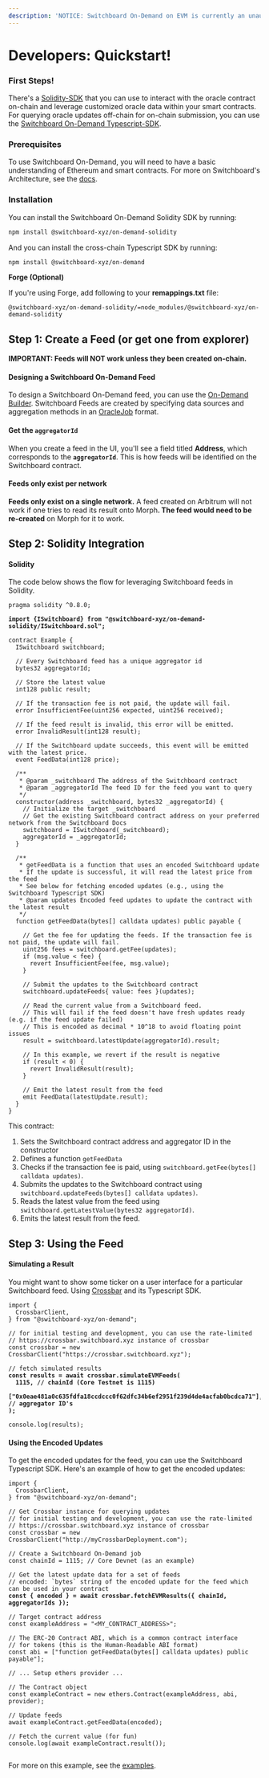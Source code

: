 ```yaml
---
description: 'NOTICE: Switchboard On-Demand on EVM is currently an unaudited alpha.'
---
```


# Developers: Quickstart!

### First Steps!

There's a [Solidity-SDK](https://github.com/switchboard-xyz/evm-on-demand) that you can use to interact with the oracle contract on-chain and leverage customized oracle data within your smart contracts. For querying oracle updates off-chain for on-chain submission, you can use the [Switchboard On-Demand Typescript-SDK](https://www.npmjs.com/package/@switchboard-xyz/on-demand/v/1.0.54-alpha.3).

### Prerequisites

To use Switchboard On-Demand, you will need to have a basic understanding of Ethereum and smart contracts. For more on Switchboard's Architecture, see the [docs](https://switchboardxyz.gitbook.io/switchboard-on-demand/architecture-design).

### Installation

You can install the Switchboard On-Demand Solidity SDK by running:

```bash
npm install @switchboard-xyz/on-demand-solidity
```

And you can install the cross-chain Typescript SDK by running:

```bash
npm install @switchboard-xyz/on-demand
```

**Forge (Optional)**

If you're using Forge, add following to your **remappings.txt** file:&#x20;

```
@switchboard-xyz/on-demand-solidity/=node_modules/@switchboard-xyz/on-demand-solidity
```

## Step 1: Create a Feed (or get one from explorer)

**IMPORTANT:  Feeds will NOT work unless they been created on-chain.**&#x20;

#### Designing a Switchboard On-Demand Feed

To design a Switchboard On-Demand feed, you can use the [On-Demand Builder](https://app.switchboard.xyz/solana/mainnet). Switchboard Feeds are created by specifying data sources and aggregation methods in an [OracleJob](https://docs.switchboard.xyz/api/next/protos/OracleJob) format.

#### Get the `aggregatorId`

When you create a feed in the UI, you'll see a field titled **Address**, which corresponds to the **`aggregatorId`**. This is how feeds will be identified on the Switchboard contract.

#### Feeds only exist per network

**Feeds only exist on a single network.** A feed created on Arbitrum will not work if one tries to read its result onto Morp&#x68;**. The feed would need to be re-created** on Morph for it to work.&#x20;

## Step 2: Solidity Integration

#### Solidity

The code below shows the flow for leveraging Switchboard feeds in Solidity.

<pre class="language-solidity"><code class="lang-solidity">pragma solidity ^0.8.0;

<strong>import {ISwitchboard} from "@switchboard-xyz/on-demand-solidity/ISwitchboard.sol";
</strong>
contract Example {
  ISwitchboard switchboard;

  // Every Switchboard feed has a unique aggregator id 
  bytes32 aggregatorId;
  
  // Store the latest value
  int128 public result;
  
  // If the transaction fee is not paid, the update will fail.
  error InsufficientFee(uint256 expected, uint256 received);

  // If the feed result is invalid, this error will be emitted.
  error InvalidResult(int128 result);

  // If the Switchboard update succeeds, this event will be emitted with the latest price.
  event FeedData(int128 price);

  /**
   * @param _switchboard The address of the Switchboard contract
   * @param _aggregatorId The feed ID for the feed you want to query
   */
  constructor(address _switchboard, bytes32 _aggregatorId) {
    // Initialize the target _switchboard
    // Get the existing Switchboard contract address on your preferred network from the Switchboard Docs
    switchboard = ISwitchboard(_switchboard);
    aggregatorId = _aggregatorId;
  }

  /**
   * getFeedData is a function that uses an encoded Switchboard update
   * If the update is successful, it will read the latest price from the feed
   * See below for fetching encoded updates (e.g., using the Switchboard Typescript SDK)
   * @param updates Encoded feed updates to update the contract with the latest result
   */
  function getFeedData(bytes[] calldata updates) public payable {

    // Get the fee for updating the feeds. If the transaction fee is not paid, the update will fail.
    uint256 fees = switchboard.getFee(updates);
    if (msg.value &#x3C; fee) {
      revert InsufficientFee(fee, msg.value);
    }

    // Submit the updates to the Switchboard contract
    switchboard.updateFeeds{ value: fees }(updates);

    // Read the current value from a Switchboard feed.
    // This will fail if the feed doesn't have fresh updates ready (e.g. if the feed update failed)
    // This is encoded as decimal * 10^18 to avoid floating point issues
    result = switchboard.latestUpdate(aggregatorId).result;

    // In this example, we revert if the result is negative
    if (result &#x3C; 0) {
      revert InvalidResult(result);
    }

    // Emit the latest result from the feed
    emit FeedData(latestUpdate.result);
  }
}
</code></pre>

This contract:

1. Sets the Switchboard contract address and aggregator ID in the constructor
2. Defines a function `getFeedData`
3. Checks if the transaction fee is paid, using `switchboard.getFee(bytes[] calldata updates)`.
4. Submits the updates to the Switchboard contract using `switchboard.updateFeeds(bytes[] calldata updates)`.
5. Reads the latest value from the feed using `switchboard.getLatestValue(bytes32 aggregatorId)`.
6. Emits the latest result from the feed.

## Step 3: Using the Feed&#x20;

#### Simulating a Result

You might want to show some ticker on a user interface for a particular Switchboard feed. Using [Crossbar](../../crossbar-and-task-runner/) and its Typescript SDK.&#x20;

<pre class="language-typescript"><code class="lang-typescript">import {
  CrossbarClient,
} from "@switchboard-xyz/on-demand";

// for initial testing and development, you can use the rate-limited 
// https://crossbar.switchboard.xyz instance of crossbar
const crossbar = new CrossbarClient("https://crossbar.switchboard.xyz");

// fetch simulated results
<strong>const results = await crossbar.simulateEVMFeeds(
</strong><strong>  1115, // chainId (Core Testnet is 1115)
</strong><strong>  ["0x0eae481a0c635fdfa18ccdccc0f62dfc34b6ef2951f239d4de4acfab0bcdca71"], // aggregator ID's
</strong><strong>);
</strong>
console.log(results);
</code></pre>

#### Using the Encoded Updates

To get the encoded updates for the feed, you can use the Switchboard Typescript SDK. Here's an example of how to get the encoded updates:

<pre class="language-typescript"><code class="lang-typescript">import {
  CrossbarClient,
} from "@switchboard-xyz/on-demand";

// Get Crossbar instance for querying updates 
// for initial testing and development, you can use the rate-limited 
// https://crossbar.switchboard.xyz instance of crossbar
const crossbar = new CrossbarClient("http://myCrossbarDeployment.com");

// Create a Switchboard On-Demand job
const chainId = 1115; // Core Devnet (as an example)

// Get the latest update data for a set of feeds
// encoded: `bytes` string of the encoded update for the feed which can be used in your contract
<strong>const { encoded } = await crossbar.fetchEVMResults({ chainId, aggregatorIds });
</strong>
// Target contract address
const exampleAddress = "&#x3C;MY_CONTRACT_ADDRESS>";

// The ERC-20 Contract ABI, which is a common contract interface
// for tokens (this is the Human-Readable ABI format)
const abi = ["function getFeedData(bytes[] calldata updates) public payable"];

// ... Setup ethers provider ...

// The Contract object
const exampleContract = new ethers.Contract(exampleAddress, abi, provider);

// Update feeds
await exampleContract.getFeedData(encoded);

// Fetch the current value (for fun)
console.log(await exampleContract.result());

</code></pre>

For more on this example, see the [examples](https://github.com/switchboard-xyz/evm-on-demand).
